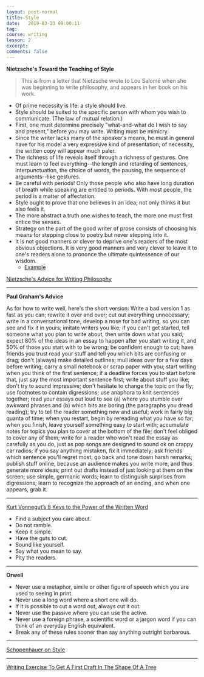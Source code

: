 ```yaml
---
layout: post-normal
title: Style
date:   2019-03-23 09:00:11
tag:
course: writing
lesson: 2
excerpt:
comments: false
---
```


**Nietzsche's Toward the Teaching of Style**

> This is from a letter that Nietzsche wrote to Lou Salomé when she was beginning to write philosophy, and appears in her book on his work.



* Of prime necessity is life: a style should live.
* Style should be suited to the specific person with whom you wish to communicate. (The law of mutual relation.)
* First, one must determine precisely "what-and-what do I wish to say and present," before you may write. Writing must be mimicry.
* Since the writer lacks many of the speaker's means, he must in general have for his model a very expressive kind of presentation; of necessity, the written copy will appear much paler.
* The richness of life reveals itself through a richness of gestures. One must learn to feel everything--the length and retarding of sentences, interpunctuation, the choice of words, the pausing, the sequence of arguments--like gestures.
* Be careful with periods! Only those people who also have long duration of breath while speaking are entitled to periods. With most people, the period is a matter of affectation.
* Style ought to prove that one believes in an idea; not only thinks it but also feels it.
* The more abstract a truth one wishes to teach, the more one must first entice the senses.
* Strategy on the part of the good writer of prose consists of choosing his means for stepping close to poetry but never stepping into it.
* It is not good manners or clever to deprive one's readers of the most obvious objections. It is very good manners and very clever to leave it to one's readers alone to prononce the ultimate quintessence of our wisdom.
    * [Example](https://news.ycombinator.com/item?id=19568720)

[Nietzsche's Advice for Writing Philosophy](https://www.reddit.com/r/philosophy/comments/3bfc7q/nietzsches_advice_for_writing_philosophy/)


-----

**Paul Graham's Advice**

As for how to write well, here's the short version: Write a bad version 1 as fast as you can; rewrite it over and over; cut out everything unnecessary; write in a conversational tone; develop a nose for bad writing, so you can see and fix it in yours; imitate writers you like; if you can't get started, tell someone what you plan to write about, then write down what you said; expect 80% of the ideas in an essay to happen after you start writing it, and 50% of those you start with to be wrong; be confident enough to cut; have friends you trust read your stuff and tell you which bits are confusing or drag; don't (always) make detailed outlines; mull ideas over for a few days before writing; carry a small notebook or scrap paper with you; start writing when you think of the first sentence; if a deadline forces you to start before that, just say the most important sentence first; write about stuff you like; don't try to sound impressive; don't hesitate to change the topic on the fly; use footnotes to contain digressions; use anaphora to knit sentences together; read your essays out loud to see (a) where you stumble over awkward phrases and (b) which bits are boring (the paragraphs you dread reading); try to tell the reader something new and useful; work in fairly big quanta of time; when you restart, begin by rereading what you have so far; when you finish, leave yourself something easy to start with; accumulate notes for topics you plan to cover at the bottom of the file; don't feel obliged to cover any of them; write for a reader who won't read the essay as carefully as you do, just as pop songs are designed to sound ok on crappy car radios; if you say anything mistaken, fix it immediately; ask friends which sentence you'll regret most; go back and tone down harsh remarks; publish stuff online, because an audience makes you write more, and thus generate more ideas; print out drafts instead of just looking at them on the screen; use simple, germanic words; learn to distinguish surprises from digressions; learn to recognize the approach of an ending, and when one appears, grab it.

----

[Kurt Vonnegut’s 8 Keys to the Power of the Written Word](https://www.brainpickings.org/2013/01/14/how-to-write-with-style-kurt-vonnegut/)

- Find a subject you care about.
- Do not ramble.
- Keep it simple.
- Have the guts to cut.
- Sound like yourself.
- Say what you mean to say.
- Pity the readers.


----

**Orwell**

- Never use a metaphor, simile or other figure of speech which you are used to seeing in print.
- Never use a long word where a short one will do.
- If it is possible to cut a word out, always cut it out.
- Never use the passive where you can use the active.
- Never use a foreign phrase, a scientific word or a jargon word if you can think of an everyday English equivalent.
- Break any of these rules sooner than say anything outright barbarous.

----
[Schopenhauer on Style](https://www.themarginalian.org/2014/03/20/schopenhauer-on-style/)

----



[Writing Exercise To Get A First Draft In The Shape Of A Tree](https://www.quora.com/What-major-literary-work-was-carefully-planned-out-in-advance/answer/Alex-Johnston-39?ch=10&oid=306665199&share=a6a5d110&srid=3HW0&target_type=answer)